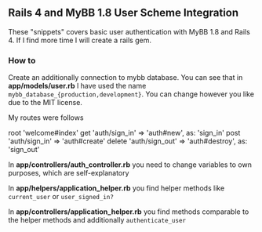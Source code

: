 ## Rails 4 and MyBB 1.8 User Scheme Integration 

These "snippets" covers basic user authentication with MyBB 1.8 and Rails 4. If I find more time I will create a rails gem.

### How to

Create an additionally connection to mybb database. You can see that in
**app/models/user.rb** I have used the name ``mybb_database_{production,development}``. You can change however you like due to the MIT license.

My routes were follows 


  root 'welcome#index'
  get 'auth/sign_in' => 'auth#new', as: 'sign_in'
  post 'auth/sign_in' => 'auth#create'
  delete 'auth/sign_out' => 'auth#destroy', as: 'sign_out'


In **app/controllers/auth_controller.rb** you need to change variables to own
purposes, which are self-explanatory

In **app/helpers/application_helper.rb** you find helper methods like
``current_user`` or ``user_signed_in?``

In **app/controllers/application_helper.rb** you find methods comparable to the
helper methods and additionally ``authenticate_user``

